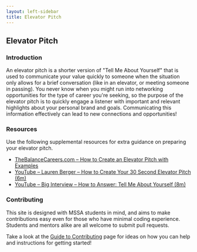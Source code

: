 ```yaml
---
layout: left-sidebar
title: Elevator Pitch
---
```


## Elevator Pitch

### Introduction

An elevator pitch is a shorter version of "Tell Me About Yourself" that is used to communicate your value quickly to someone when the situation only allows for a brief conversation (like in an elevator, or meeting someone in passing).  You never know when you might run into networking opportunities for the type of career you're seeking, so the purpose of the elevator pitch is to quickly engage a listener with important and relevant highlights about your personal brand and goals.  Communicating this information effectively can lead to new connections and opportunities!

### Resources

Use the following supplemental resources for extra guidance on preparing your elevator pitch.

* [TheBalanceCareers.com – How to Create an Elevator Pitch with Examples](https://www.thebalancecareers.com/elevator-speech-examples-and-writing-tips-2061976)
* [YouTube – Lauren Berger – How to Create Your 30 Second Elevator Pitch (6m)](https://www.youtube.com/watch?v=Lb0Yz_5ZYzI)
* [YouTube – Big Interview – How to Answer: Tell Me About Yourself (8m)](https://www.youtube.com/watch?v=MmFuWmzeiDs)

### Contributing

This site is designed with MSSA students in mind, and aims to make contributions easy even for those who have minimal coding experience.  Students and mentors alike are all welcome to submit pull requests.

Take a look at the [Guide to Contributing](https://mssablog.github.io/contributing.html) page for ideas on how you can help and instructions for getting started!
